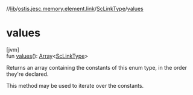 //[lib](../../../index.md)/[ostis.jesc.memory.element.link](../index.md)/[ScLinkType](index.md)/[values](values.md)

# values

[jvm]\
fun [values](values.md)(): [Array](https://kotlinlang.org/api/latest/jvm/stdlib/kotlin/-array/index.html)&lt;[ScLinkType](index.md)&gt;

Returns an array containing the constants of this enum type, in the order they're declared.

This method may be used to iterate over the constants.
